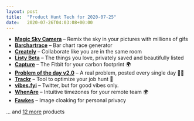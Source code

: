 ```yaml
---
layout: post
title:  "Product Hunt Tech for 2020-07-25"
date:   2020-07-26T04:03:08+00:00
---
```


* **[Magic Sky Camera](https://www.producthunt.com/posts/magic-sky-camera?utm_campaign=producthunt-api&utm_medium=api-v2&utm_source=Application%3A+Daily+Digest+RSS+v2+%28ID%3A+29748%29)** – Remix the sky in your pictures with millions of gifs
* **[Barchartrace](https://www.producthunt.com/posts/barchartrace?utm_campaign=producthunt-api&utm_medium=api-v2&utm_source=Application%3A+Daily+Digest+RSS+v2+%28ID%3A+29748%29)** – Bar chart race generator
* **[Creately](https://www.producthunt.com/posts/creately-2?utm_campaign=producthunt-api&utm_medium=api-v2&utm_source=Application%3A+Daily+Digest+RSS+v2+%28ID%3A+29748%29)** – Collaborate like you are in the same room
* **[Listy Beta](https://www.producthunt.com/posts/listy-beta?utm_campaign=producthunt-api&utm_medium=api-v2&utm_source=Application%3A+Daily+Digest+RSS+v2+%28ID%3A+29748%29)** – The things you love, privately saved and beautifully listed
* **[Capture](https://www.producthunt.com/posts/capture-11?utm_campaign=producthunt-api&utm_medium=api-v2&utm_source=Application%3A+Daily+Digest+RSS+v2+%28ID%3A+29748%29)** – The Fitbit for your carbon footprint 🌍
* **[Problem of the day v2.0](https://www.producthunt.com/posts/problem-of-the-day-v2-0?utm_campaign=producthunt-api&utm_medium=api-v2&utm_source=Application%3A+Daily+Digest+RSS+v2+%28ID%3A+29748%29)** – A real problem, posted every single day 😤📆
* **[Trackr](https://www.producthunt.com/posts/trackr-e0f28dd1-742a-4ed5-964d-51d4aa5aef81?utm_campaign=producthunt-api&utm_medium=api-v2&utm_source=Application%3A+Daily+Digest+RSS+v2+%28ID%3A+29748%29)** – Tool to optimize your job hunt  🎯
* **[vibes.fyi](https://www.producthunt.com/posts/vibes-fyi?utm_campaign=producthunt-api&utm_medium=api-v2&utm_source=Application%3A+Daily+Digest+RSS+v2+%28ID%3A+29748%29)** – Twitter, but for good vibes only.
* **[WhenAre](https://www.producthunt.com/posts/whenare?utm_campaign=producthunt-api&utm_medium=api-v2&utm_source=Application%3A+Daily+Digest+RSS+v2+%28ID%3A+29748%29)** – Intuitive timezones for your remote team 🌍
* **[Fawkes](https://www.producthunt.com/posts/fawkes?utm_campaign=producthunt-api&utm_medium=api-v2&utm_source=Application%3A+Daily+Digest+RSS+v2+%28ID%3A+29748%29)** – Image cloaking for personal privacy

… and [12 more](https://www.producthunt.com/tech) products
